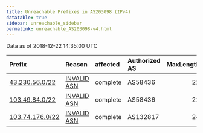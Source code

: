 ```yaml
---
title: Unreachable Prefixes in AS203098 (IPv4)
datatable: true
sidebar: unreachable_sidebar
permalink: unreachable_AS203098-v4.html
---
```


Data as of 2018-12-22 14:35:00 UTC


<div class="datatable-begin"></div>

| Prefix                                                   | Reason                                                                                                  | affected   | Authorized AS   |   MaxLength | Anchor                                       |   unreachable /24s |
|:---------------------------------------------------------|:--------------------------------------------------------------------------------------------------------|:-----------|:----------------|------------:|:---------------------------------------------|-------------------:|
| [43.230.56.0/22](https://stat.ripe.net/43.230.56.0/22)   | [INVALID ASN](https://rpki-validator.ripe.net/announcement-preview?asn=AS203098&prefix=43.230.56.0/22)  | complete   | AS58436         |          22 | [APNIC](unreachable_APNIC_RPKI_Root-v4.html) |                  4 |
| [103.49.84.0/22](https://stat.ripe.net/103.49.84.0/22)   | [INVALID ASN](https://rpki-validator.ripe.net/announcement-preview?asn=AS203098&prefix=103.49.84.0/22)  | complete   | AS58436         |          22 | [APNIC](unreachable_APNIC_RPKI_Root-v4.html) |                  4 |
| [103.74.176.0/22](https://stat.ripe.net/103.74.176.0/22) | [INVALID ASN](https://rpki-validator.ripe.net/announcement-preview?asn=AS203098&prefix=103.74.176.0/22) | complete   | AS132817        |          24 | [APNIC](unreachable_APNIC_RPKI_Root-v4.html) |                  4 |

<div class="datatable-end"></div>